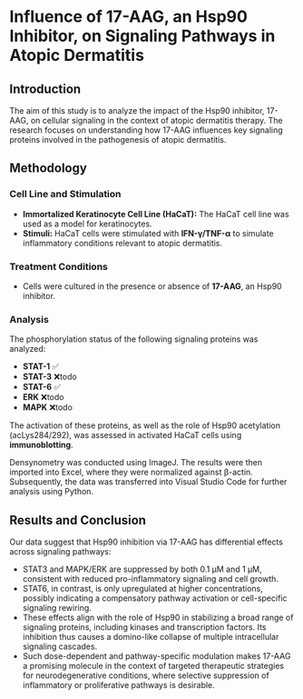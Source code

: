# Influence of 17-AAG, an Hsp90 Inhibitor, on Signaling Pathways in Atopic Dermatitis

## Introduction

The aim of this study is to analyze the impact of the Hsp90 inhibitor, 17-AAG, on cellular signaling in the context of atopic dermatitis therapy. The research focuses on understanding how 17-AAG influences key signaling proteins involved in the pathogenesis of atopic dermatitis.

## Methodology

### Cell Line and Stimulation

- **Immortalized Keratinocyte Cell Line (HaCaT):** The HaCaT cell line was used as a model for keratinocytes.
- **Stimuli:** HaCaT cells were stimulated with **IFN-γ/TNF-α** to simulate inflammatory conditions relevant to atopic dermatitis.

### Treatment Conditions

- Cells were cultured in the presence or absence of **17-AAG**, an Hsp90 inhibitor.

### Analysis

The phosphorylation status of the following signaling proteins was analyzed:
- **STAT-1** ✅
- **STAT-3** ❌todo
- **STAT-6** ✅
- **ERK**    ❌todo
- **MAPK**   ❌todo

The activation of these proteins, as well as the role of Hsp90 acetylation (acLys284/292), was assessed in activated HaCaT cells using **immunoblotting**.

Densynometry was conducted using ImageJ. The results were then imported into Excel, where they were normalized against β-actin. Subsequently, the data was transferred into Visual Studio Code for further analysis using Python.

## Results and Conclusion

Our data suggest that Hsp90 inhibition via 17-AAG has differential effects across signaling pathways:

- STAT3 and MAPK/ERK are suppressed by both 0.1 µM and 1 µM, consistent with reduced pro-inflammatory signaling and cell growth.
- STAT6, in contrast, is only upregulated at higher concentrations, possibly indicating a compensatory pathway activation or cell-specific signaling rewiring.
- These effects align with the role of Hsp90 in stabilizing a broad range of signaling proteins, including kinases and transcription factors. Its inhibition thus causes a domino-like collapse of multiple intracellular signaling cascades.
- Such dose-dependent and pathway-specific modulation makes 17-AAG a promising molecule in the context of targeted therapeutic strategies for neurodegenerative conditions, where selective suppression of inflammatory or proliferative pathways is desirable.
